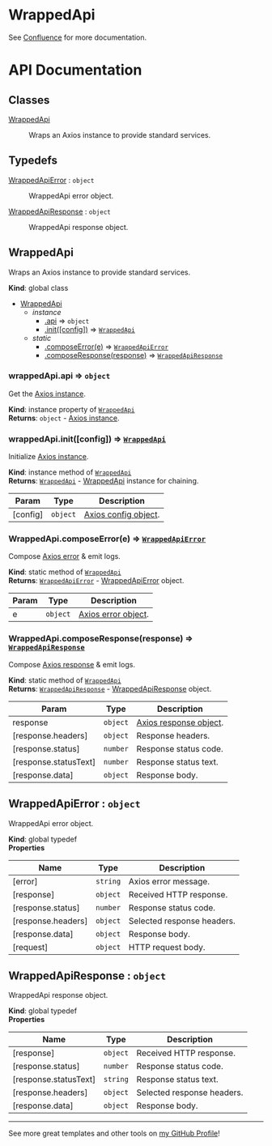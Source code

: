 # WrappedApi

See
[Confluence](https://veterancrowdnetwork.atlassian.net/wiki/spaces/TECH/pages/5047157/WrappedApi)
for more documentation.

# API Documentation

## Classes

<dl>
<dt><a href="#WrappedApi">WrappedApi</a></dt>
<dd><p>Wraps an Axios instance to provide standard services.</p>
</dd>
</dl>

## Typedefs

<dl>
<dt><a href="#WrappedApiError">WrappedApiError</a> : <code>object</code></dt>
<dd><p>WrappedApi error object.</p>
</dd>
<dt><a href="#WrappedApiResponse">WrappedApiResponse</a> : <code>object</code></dt>
<dd><p>WrappedApi response object.</p>
</dd>
</dl>

<a name="WrappedApi"></a>

## WrappedApi
Wraps an Axios instance to provide standard services.

**Kind**: global class  

* [WrappedApi](#WrappedApi)
    * _instance_
        * [.api](#WrappedApi+api) ⇒ <code>object</code>
        * [.init([config])](#WrappedApi+init) ⇒ [<code>WrappedApi</code>](#WrappedApi)
    * _static_
        * [.composeError(e)](#WrappedApi.composeError) ⇒ [<code>WrappedApiError</code>](#WrappedApiError)
        * [.composeResponse(response)](#WrappedApi.composeResponse) ⇒ [<code>WrappedApiResponse</code>](#WrappedApiResponse)

<a name="WrappedApi+api"></a>

### wrappedApi.api ⇒ <code>object</code>
Get the [Axios instance](https://axios-http.com/docs/instance).

**Kind**: instance property of [<code>WrappedApi</code>](#WrappedApi)  
**Returns**: <code>object</code> - [Axios instance](https://axios-http.com/docs/instance).  
<a name="WrappedApi+init"></a>

### wrappedApi.init([config]) ⇒ [<code>WrappedApi</code>](#WrappedApi)
Initialize [Axios instance](https://axios-http.com/docs/instance).

**Kind**: instance method of [<code>WrappedApi</code>](#WrappedApi)  
**Returns**: [<code>WrappedApi</code>](#WrappedApi) - [WrappedApi](#WrappedApi) instance for chaining.  

| Param | Type | Description |
| --- | --- | --- |
| [config] | <code>object</code> | [Axios config object](https://axios-http.com/docs/req_config). |

<a name="WrappedApi.composeError"></a>

### WrappedApi.composeError(e) ⇒ [<code>WrappedApiError</code>](#WrappedApiError)
Compose [Axios error](https://axios-http.com/docs/handling_errors) & emit logs.

**Kind**: static method of [<code>WrappedApi</code>](#WrappedApi)  
**Returns**: [<code>WrappedApiError</code>](#WrappedApiError) - [WrappedApiError](#WrappedApiError) object.  

| Param | Type | Description |
| --- | --- | --- |
| e | <code>object</code> | [Axios error object](https://axios-http.com/docs/handling_errors). |

<a name="WrappedApi.composeResponse"></a>

### WrappedApi.composeResponse(response) ⇒ [<code>WrappedApiResponse</code>](#WrappedApiResponse)
Compose [Axios response](https://axios-http.com/docs/res_schema) & emit logs.

**Kind**: static method of [<code>WrappedApi</code>](#WrappedApi)  
**Returns**: [<code>WrappedApiResponse</code>](#WrappedApiResponse) - [WrappedApiResponse](#WrappedApiResponse) object.  

| Param | Type | Description |
| --- | --- | --- |
| response | <code>object</code> | [Axios response object](https://axios-http.com/docs/res_schema). |
| [response.headers] | <code>object</code> | Response headers. |
| [response.status] | <code>number</code> | Response status code. |
| [response.statusText] | <code>number</code> | Response status text. |
| [response.data] | <code>object</code> | Response body. |

<a name="WrappedApiError"></a>

## WrappedApiError : <code>object</code>
WrappedApi error object.

**Kind**: global typedef  
**Properties**

| Name | Type | Description |
| --- | --- | --- |
| [error] | <code>string</code> | Axios error message. |
| [response] | <code>object</code> | Received HTTP response. |
| [response.status] | <code>number</code> | Response status code. |
| [response.headers] | <code>object</code> | Selected response headers. |
| [response.data] | <code>object</code> | Response body. |
| [request] | <code>object</code> | HTTP request body. |

<a name="WrappedApiResponse"></a>

## WrappedApiResponse : <code>object</code>
WrappedApi response object.

**Kind**: global typedef  
**Properties**

| Name | Type | Description |
| --- | --- | --- |
| [response] | <code>object</code> | Received HTTP response. |
| [response.status] | <code>number</code> | Response status code. |
| [response.statusText] | <code>string</code> | Response status text. |
| [response.headers] | <code>object</code> | Selected response headers. |
| [response.data] | <code>object</code> | Response body. |


---

See more great templates and other tools on
[my GitHub Profile](https://github.com/karmaniverous)!
